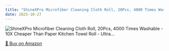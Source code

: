 ```yaml
---
title: "ShineXPro Microfiber Cleaning Cloth Roll, 20Pcs, 4000 Times Washable - 10X Cheaper Than Paper Kitchen Towel Roll - Ultra…"
date: 2025-10-27
---
```


<img src="" alt="ShineXPro Microfiber Cleaning Cloth Roll, 20Pcs, 4000 Times Washable - 10X Cheaper Than Paper Kitchen Towel Roll - Ultra…" style="max-width:100%;"/>

[🛒 Buy on Amazon](?tag=dineshtechblo-21)